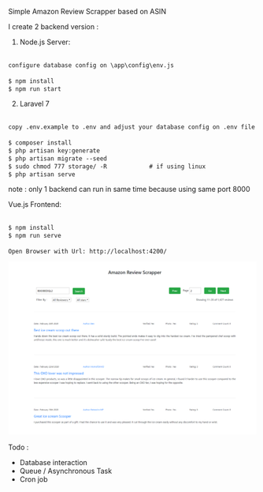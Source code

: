 Simple Amazon Review Scrapper based on ASIN

I create 2 backend version :

1. Node.js Server: 

```

configure database config on \app\config\env.js

$ npm install
$ npm run start

```

2. Laravel 7

```

copy .env.example to .env and adjust your database config on .env file

$ composer install
$ php artisan key:generate
$ php artisan migrate --seed
$ sudo chmod 777 storage/ -R            # if using linux
$ php artisan serve

```

note : only 1 backend can run in same time because using same port 8000


Vue.js Frontend: 

```

$ npm install
$ npm run serve

Open Browser with Url: http://localhost:4200/

```

![Screenshoot](simple-scrapper.png)


Todo : 
- Database interaction
- Queue / Asynchronous Task
- Cron job

